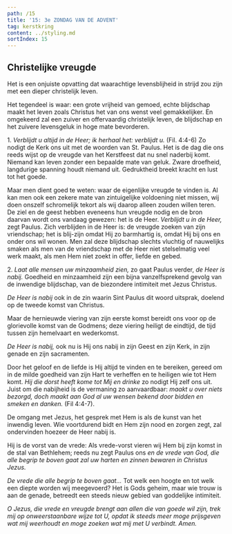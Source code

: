 ```yaml
---
path: /15
title: '15: 3e ZONDAG VAN DE ADVENT'
tag: kerstkring
content: ../styling.md
sortIndex: 15
---
```


## Christelijke vreugde

Het is een onjuiste opvatting dat waarachtige levensblijheid in strijd zou zijn met een dieper christelijk leven.

Het tegendeel is waar: een grote vrijheid van gemoed, echte blijdschap maakt het leven zoals Christus het van ons wenst veel gemakkelijker. En omgekeerd zal een zuiver en offervaardig christelijk leven, de blijdschap en het zuivere levensgeluk in hoge mate bevorderen.

1\. _Verblijdt u altijd in de Heer; ik herhaal het: verblijdt u._ (Fil. 4:4-6) Zo nodigt de Kerk ons uit met de woorden van St. Paulus. Het is de dag die ons reeds wijst op de vreugde van het Kerstfeest dat nu snel naderbij komt. Niemand kan leven zonder een bepaalde mate van geluk. Zware droefheid, langdurige spanning houdt niemand uit. Gedruktheid breekt kracht en lust tot het goede.

Maar men dient goed te weten: waar de eigenlijke vreugde te vinden is. Al kan men ook een zekere mate van zintuigelijke voldoening niet missen, wij doen onszelf schromelijk tekort als wij daarop alleen zouden willen teren. De ziel en de geest hebben eveneens hun vreugde nodig en de bron daarvan wordt ons vandaag gewezen: het is de Heer. _Verblijdt u in de Heer,_ zegt Paulus. Zich verblijden in de Heer is: de vreugde zoeken van zijn vriendschap; het is blij-zijn omdat Hij zo barmhartig is, omdat Hij bij ons en onder ons wil wonen. Men zal deze blijdschap slechts vluchtig of nauwelijks smaken als men van de vriendschap met de Heer niet stelselmatig veel werk maakt, als men Hem niet zoekt in offer, liefde en gebed.

2\. _Laat alle mensen uw minzaamheid zien,_ zo gaat Paulus verder, _de Heer is nabij._ Goedheid en minzaamheid zijn een bijna vanzelfsprekend gevolg van de inwendige blijdschap, van de biezondere intimiteit met Jezus Christus.

_De Heer is nabij_ ook in de zin waarin Sint Paulus dit woord uitsprak, doelend op de tweede komst van Christus.

Maar de hernieuwde viering van zijn eerste komst bereidt ons voor op de glorievolle komst van de Godmens; deze viering heiligt de eindtijd, de tijd tussen zijn hemelvaart en wederkomst.

_De Heer is nabij,_ ook nu is Hij ons nabij in zijn Geest en zijn Kerk, in zijn genade en zijn sacramenten.

Door het geloof en de liefde is Hij altijd te vinden en te bereiken, gereed om in de milde goedheid van zijn Hart te verheffen en te heiligen wie tot Hem komt. _Hij die dorst heeft kome tot Mij en drinke_ zo nodigt Hij zelf ons uit. Juist om die nabijheid is de vermaning zo aanvaardbaar: _maakt u over niets bezorgd, doch maakt aan God al uw wensen bekend door bidden en smeken en danken._ (Fil 4:4-7).

De omgang met Jezus, het gesprek met Hem is als de kunst van het inwendig leven. Wie voortdurend bidt en Hem zijn nood en zorgen zegt, zal ondervinden hoezeer de Heer nabij is.

Hij is de vorst van de vrede: Als vrede-vorst vieren wij Hem bij zijn komst in de stal van Bethlehem; reeds nu zegt Paulus ons _en de vrede van God, die alle begrip te boven gaat zal uw harten en zinnen bewaren in Christus Jezus._

_De vrede die alle begrip te boven gaat..._ Tot welk een hoogte en tot welk een diepte worden wij meegevoerd? Het is Gods geheim, maar wie trouw is aan de genade, betreedt een steeds nieuw gebied van goddelijke intimiteit.

_O Jezus, die vrede en vreugde brengt aan allen die van goede wil zijn, trek mij op onweerstaanbare wijze tot U, opdat ik steeds meer moge prijsgeven wat mij weerhoudt en moge zoeken wat mij met U verbindt. Amen._
